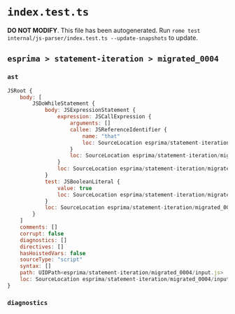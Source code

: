 # `index.test.ts`

**DO NOT MODIFY**. This file has been autogenerated. Run `rome test internal/js-parser/index.test.ts --update-snapshots` to update.

## `esprima > statement-iteration > migrated_0004`

### `ast`

```javascript
JSRoot {
	body: [
		JSDoWhileStatement {
			body: JSExpressionStatement {
				expression: JSCallExpression {
					arguments: []
					callee: JSReferenceIdentifier {
						name: "that"
						loc: SourceLocation esprima/statement-iteration/migrated_0004/input.js 1:3-1:7 (that)
					}
					loc: SourceLocation esprima/statement-iteration/migrated_0004/input.js 1:3-1:9
				}
				loc: SourceLocation esprima/statement-iteration/migrated_0004/input.js 1:3-1:10
			}
			test: JSBooleanLiteral {
				value: true
				loc: SourceLocation esprima/statement-iteration/migrated_0004/input.js 1:17-1:21
			}
			loc: SourceLocation esprima/statement-iteration/migrated_0004/input.js 1:0-1:22
		}
	]
	comments: []
	corrupt: false
	diagnostics: []
	directives: []
	hasHoistedVars: false
	sourceType: "script"
	syntax: []
	path: UIDPath<esprima/statement-iteration/migrated_0004/input.js>
	loc: SourceLocation esprima/statement-iteration/migrated_0004/input.js 1:0-2:0
}
```

### `diagnostics`

```

```
